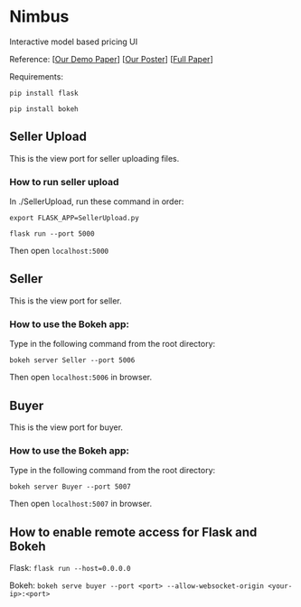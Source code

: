 # Nimbus
Interactive model based pricing UI

Reference: 
[[Our Demo Paper](https://github.com/chenleshang/Nimbus/blob/master/NimbusDemo_SIGMOD.pdf)]
[[Our Poster](https://github.com/chenleshang/Nimbus/blob/master/Nimbus_Poster.pdf)]
[[Full Paper](https://arxiv.org/pdf/1805.11450.pdf)]

Requirements: 

`pip install flask`

`pip install bokeh`

## Seller Upload
This is the view port for seller uploading files. 

### How to run seller upload
In ./SellerUpload, run these command in order: 

`export FLASK_APP=SellerUpload.py`

`flask run --port 5000`

Then open `localhost:5000`

## Seller
This is the view port for seller. 

### How to use the Bokeh app: 
Type in the following command from the root directory: 

`bokeh server Seller --port 5006`

Then open `localhost:5006` in browser. 

## Buyer
This is the view port for buyer. 

### How to use the Bokeh app: 
Type in the following command from the root directory: 

`bokeh server Buyer --port 5007`

Then open `localhost:5007` in browser. 

## How to enable remote access for Flask and Bokeh
Flask: `flask run --host=0.0.0.0`

Bokeh: `bokeh serve buyer --port <port> --allow-websocket-origin <your-ip>:<port>`
